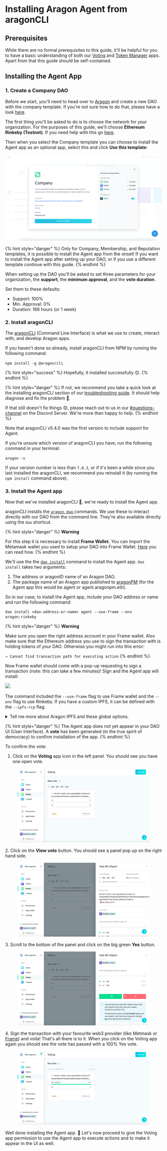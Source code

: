 # Installing Aragon Agent from aragonCLI

## Prerequisites <a href="#prerequisites" id="prerequisites"></a>

While there are no formal prerequisites to this guide, it'll be helpful for you to have a basic understanding of both our [Voting](https://documentation.aragon.org/products/aragon-client/explore-template-dao/what-are-apps/voting-app) and [Token Manager](https://documentation.aragon.org/products/aragon-client/explore-template-dao/what-are-apps/token-app) apps. Apart from that this guide should be self-contained.

## Installing the Agent App

### 1. Create a Company DAO <a href="#1-create-a-company-dao" id="1-create-a-company-dao"></a>

Before we start, you'll need to head over to [Aragon](https://aragon.org/) and create a new DAO with the company template. If you're not sure how to do that, please have a look [here](https://documentation.aragon.org/products/aragon-client/how-to-create-a-dao-using-aragon-client/use-company-template).

The first thing you'll be asked to do is to choose the network for your organization. For the purposes of this guide, we'll choose **Ethereum Rinkeby (Testnet)**. If you need help with this go [here](https://documentation.aragon.org/products/set-up-metamask/getting-started-with-rinkeby-testnet).

Then when you select the Company template you can choose to install the Agent app as an optional app, select this and click **Use this template**:

![](<../../../../.gitbook/assets/Screenshot 2022-05-05 at 11.08.50.png>)

{% hint style="danger" %}
Only for Company, Membership, and Reputation templates, it is possible to install the Agent app from the onset! If you want to install the Agent app after setting up your DAO, or if you use a different template continue with this guide.
{% endhint %}

When setting up the DAO you'll be asked to set three parameters for your organization, the **support**, the **minimum approval**, and the **vote duration**.

Set them to these defaults:

* Support: 100%
* Min. Approval: 0%
* Duration: 168 hours (or 1 week)

### 2. Install aragonCLI <a href="#2-install-aragoncli" id="2-install-aragoncli"></a>

The [aragonCLI](../../aragoncli/) (Command Line Interface) is what we use to create, interact with, and develop Aragon apps.

If you haven't done so already, install aragonCLI from NPM by running the following command:

`npm install -g @aragon/cli`

{% hint style="success" %}
Hopefully, it installed successfully 😊.
{% endhint %}

{% hint style="danger" %}
If not, we recommend you take a quick look at the installing aragonCLI section of our [troubleshooting guide](../../aragoncli/). It should help diagnose and fix the problem 🧐.

If that still doesn't fix things 😟, please reach out to us in our [#questions-channel](https://discord.gg/XgCeeKYd) on the Discord Server. We're more than happy to help.
{% endhint %}

Note that aragonCLI v5.4.0 was the first version to include support for Agent.

If you're unsure which version of aragonCLI you have, run the following command in your terminal:

`aragon -v`

If your version number is less than `7.0.3`, or if it's been a while since you last installed the aragonCLI, we recommend you reinstall it (by running the `npm install` command above).

### 3. Install the Agent app <a href="#3-install-the-agent-app" id="3-install-the-agent-app"></a>

Now that we've installed aragonCLI 🎉, we're ready to install the Agent app.

aragonCLI installs the [`aragon dao` ](../../aragoncli/dao-commands.md)commands. We use these to interact directly with our DAO from the command line. They're also available directly using the `dao` shortcut.

{% hint style="danger" %}
**Warning**

For this step it is necessary to install **Frame Wallet.** You can import the Metamask wallet you used to setup your DAO into Frame Wallet. [Here](../how-to-sign-with-web3-providers/setting-up-a-frame-wallet/) you can read how.
{% endhint %}

We'll use the the [`dao install`](../../aragoncli/dao-commands.md) command to install the Agent app. `dao install` takes two arguments:

1. The address or aragonID name of an Aragon DAO.
2. The package name of an Aragon app published to [aragonPM](../../aragonpm/) (for the Agent app this would be agent or agent.aragonpm.eth).

So in our case, to install the Agent app, include your DAO address or name and run the following command:

```
dao install <dao-address-or-name> agent --use-frame --env aragon:rinkeby
```

{% hint style="danger" %}
**Warning**

Make sure you open the right address account in your Frame wallet. Also make sure that the Ethereum address you use to sign the transaction with is holding tokens of your DAO. Otherwise you might run into this error:

`→ Cannot find transaction path for executing action`
{% endhint %}

Now Frame wallet should come with a pop-up requesting to sign a transaction (note: this can take a few minutes)! Sign and the Agent app will install:

![](../../../../.gitbook/assets/Screenshot\_2022-04-27\_at\_23\_08\_37.png)

The command included the `--use-frame` flag to use Frame wallet and the `--env` flag to use Rinkeby. If you have a custom IPFS, it can be defined with the `--ipfs-rcp` flag.

<details>

<summary>Tell me more about Aragon IPFS and these global options.</summary>

The `--env` flag allows us to specify the network (environment) we want to use. In our case we've created our organization on rinkeby so we pass in `aragon:rinkeby`.

Note that if we had chosen the **Ethereum Mainnet** as the network for our organization we would have passed `aragon:mainnet` instead of `aragon:rinkeby` as the argument to `--env`.

The `--ipfs-rpc` flag allows us to point to an IPFS node that has the files we are looking for. In our case it is pointed automatically to the Aragon network IPFS node, so we do not have to use the flag.

If you want to point to a custom IPFS node, include the flag:

`--ipfs-rcp <ipfs-url>`

However, since IPFS propogation is slow, it's better to point directly to the aragon IPFS node.

</details>

{% hint style="danger" %}
The Agent app does not yet appear in your DAO UI (User Interface). A **vote** has been generated (in the true spirit of democracy) to confirm installation of the app.
{% endhint %}

To confirm the vote:

1. Click on the **Voting** app icon in the left panel. You should see you have one open vote.



<figure><img src="../../../../.gitbook/assets/agent-0.png" alt=""><figcaption></figcaption></figure>

2\. Click on the **View vote** button. You should see a panel pop up on the right hand side.

<figure><img src="../../../../.gitbook/assets/agent-1.png" alt=""><figcaption></figcaption></figure>

3\. Scroll to the bottom of the panel and click on the big green **Yes** button.&#x20;

<figure><img src="../../../../.gitbook/assets/agent-2.png" alt=""><figcaption></figcaption></figure>

4\. Sign the transaction with your favourite web3 provider (like Metmask or [Frame](../how-to-sign-with-web3-providers/setting-up-a-frame-wallet/frame.md)) and voila! That's all there is to it. When you click on the Voting app again you should see the vote has passed with a 100% Yes vote.&#x20;

<figure><img src="../../../../.gitbook/assets/agent-3.png" alt=""><figcaption></figcaption></figure>

Well done installing the Agent app. :tada: Let's now proceed to give the Voting app permission to use the Agent app to execute actions and to make it appear in the UI as well.
